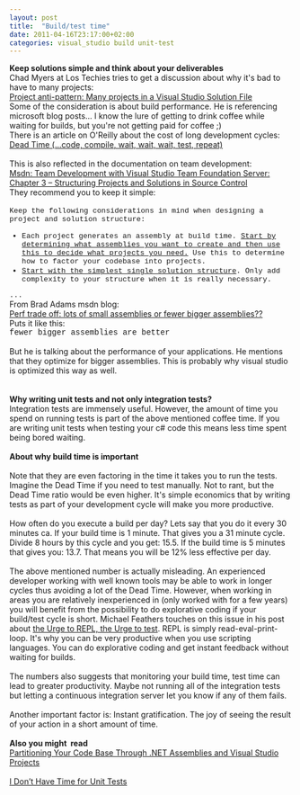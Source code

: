 ```yaml
---
layout: post
title:  "Build/test time"
date: 2011-04-16T23:17:00+02:00
categories: visual_studio build unit-test
---
```


<div dir="ltr" style="text-align: left;" trbidi="on">
<b>Keep solutions simple and think about your deliverables</b><br>
Chad Myers at Los Techies tries to get a discussion about why it's bad to have to many projects:<br><a href="http://lostechies.com/chadmyers/2008/07/16/project-anti-pattern-many-projects-in-a-visual-studio-solution-file/">Project anti-pattern: Many projects in a Visual Studio Solution File</a><br>
Some of the consideration is about build performance. He is referencing microsoft blog posts... I know the lure of getting to drink coffee while waiting for builds, but you're not getting paid for coffee ;)<br>
There is an article on O'Reilly about the cost of long development cycles:<br><a href="http://www.oreillynet.com/onjava/blog/2006/03/dead_time_code_compile_wait_wa.html">Dead Time (...code, compile, wait, wait, wait, test, repeat)</a><br><br>
This is also reflected in the documentation on team development:<br><a href="http://msdn.microsoft.com/en-us/library/bb668953.aspx">Msdn: Team Development with Visual Studio Team Foundation Server: Chapter 3 – Structuring Projects and Solutions in Source Control</a><br>
They recommend you to keep it simple:<br><br><div style="font-size: 13px;">
<span class="Apple-style-span" style="font-family: 'Courier New', Courier, monospace;">Keep the following considerations in mind when designing a project and solution structure:</span>
</div>
<ul style="font-size: 13px;">
<li><span class="Apple-style-span" style="font-family: 'Courier New', Courier, monospace;">Each project generates an assembly at build time. <u>Start by determining what assemblies you want to create and then use this to decide what projects you need.</u> Use this to determine how to factor your codebase into projects.</span></li>
<li><span class="Apple-style-span" style="font-family: 'Courier New', Courier, monospace;"><u>Start with the simplest single solution structure</u>. Only add complexity to your structure when it is really necessary.</span></li>
</ul>
<div style="font-size: 13px;">
<span class="Apple-style-span" style="font-family: 'Courier New', Courier, monospace;">...</span>
</div>
From Brad Adams msdn blog:<br><a href="http://blogs.msdn.com/b/brada/archive/2004/05/05/126934.aspx">Perf trade off: lots of small assemblies or fewer bigger assemblies??</a><br>
Puts it like this:<br><span class="Apple-style-span" style="font-family: 'Courier New', Courier, monospace;">fewer bigger assemblies are better</span><br><br>
But he is talking about the performance of your applications. He mentions that they optimize for bigger assemblies. This is probably why visual studio is optimized this way as well.<br><b><br></b><br><b>Why writing unit tests and not only integration tests?</b><br>
Integration tests are immensely useful. However, the amount of time you spend on running tests is part of the above mentioned coffee time. If you are writing unit tests when testing your c# code this means less time spent being bored waiting.<br><br><b>About why build time is important</b><br><br><div style="margin-bottom: 0px; margin-left: 0px; margin-right: 0px; margin-top: 0px;">
Note that they are even factoring in the time it takes you to run the tests. Imagine the Dead Time if you need to test manually. Not to rant, but the Dead Time ratio would be even higher. It's simple economics that by writing tests as part of your development cycle will make you more productive. </div>
<div style="margin-bottom: 0px; margin-left: 0px; margin-right: 0px; margin-top: 0px;">
<br>
</div>
<div style="margin-bottom: 0px; margin-left: 0px; margin-right: 0px; margin-top: 0px;">
How often do you execute a build per day? Lets say that you do it every 30 minutes ca. If your build time is 1 minute. That gives you a 31 minute cycle. Divide 8 hours by this cycle and you get: 15.5. If the build time is 5 minutes that gives you: 13.7. That means you will be 12% less effective per day.</div>
<div style="margin-bottom: 0px; margin-left: 0px; margin-right: 0px; margin-top: 0px;">
<br>
</div>
<div style="margin-bottom: 0px; margin-left: 0px; margin-right: 0px; margin-top: 0px;">
The above mentioned number is actually misleading. An experienced developer working with well known tools may be able to work in longer cycles thus avoiding a lot of the Dead Time. However, when working in areas you are relatively inexperienced in (only worked with for a few years) you will benefit from the possibility to do explorative coding if your build/test cycle is short. Michael Feathers touches on this issue in his post about <a href="http://michaelfeathers.typepad.com/michael_feathers_blog/2011/04/the-urge-to-repl-the-urge-to-test.html">the Urge to REPL, the Urge to test</a>. REPL is simply read-eval-print-loop. It's why you can be very productive when you use scripting languages. You can do explorative coding and get instant feedback without waiting for builds.</div>
<div style="margin-bottom: 0px; margin-left: 0px; margin-right: 0px; margin-top: 0px;">
<br>
</div>
<div style="margin-bottom: 0px; margin-left: 0px; margin-right: 0px; margin-top: 0px;">
The numbers also suggests that monitoring your build time, test time can lead to greater productivity. Maybe not running all of the integration tests but letting a continuous integration server let you know if any of them fails.<br><br>
Another important factor is: Instant gratification. The joy of seeing the result of your action in a short amount of time.<br><br><b>Also you might  read</b><br><a href="http://www.simple-talk.com/dotnet/.net-framework/partitioning-your-code-base-through-.net-assemblies-and-visual-studio-projects/">Partitioning Your Code Base Through .NET Assemblies and Visual Studio Projects</a><br><br><a href="http://mikehadlow.blogspot.com/2011/06/i-dont-have-time-for-unit-tests.html">I Don’t Have Time for Unit Tests</a>
</div>
</div>
<div style="clear: both;"></div>